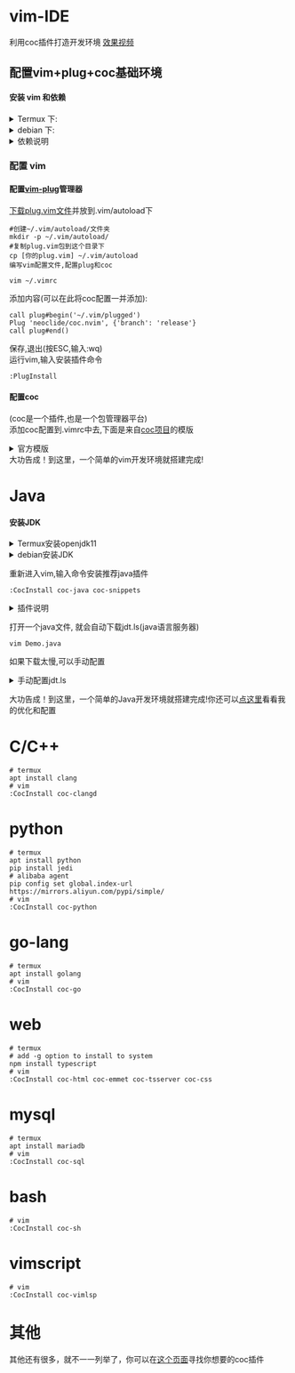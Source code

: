 # vim-IDE
  利用coc插件打造开发环境
  [效果视频](https://b23.tv/5i9w0B)
  
## 配置vim+plug+coc基础环境

#### 安装 vim 和依赖
<details markdown='1'><summary>Termux 下: </summary>

```shell
#termux下nodejs已包含npm  
apt install vim nodejs git -y  
```
</details>
<details markdown='1'><summary>debian 下: </summary>

```shell
apt install vim nodejs npm git -y 
```
</details>

<details markdown='1'><summary>依赖说明</summary>

- plug依赖git  
- coc依赖nodejs, npm  
</details>

### 配置 vim
#### 配置[vim-plug](https://github.com/junegunn/vim-plug)管理器
[下载plug.vim文件](https://raw.githubusercontent.com/junegunn/vim-plug/master/plug.vim)并放到.vim/autoload下  
```shell
#创建~/.vim/autoload/文件夹
mkdir -p ~/.vim/autoload/
#复制plug.vim包到这个目录下
cp [你的plug.vim] ~/.vim/autoload
编写vim配置文件,配置plug和coc
```
```shell
vim ~/.vimrc
```
添加内容(可以在此将coc配置一并添加):
```vim
call plug#begin('~/.vim/plugged')
Plug 'neoclide/coc.nvim', {'branch': 'release'}
call plug#end()
```
保存,退出(按ESC,输入:wq)  
运行vim,输入安装插件命令
```vim
:PlugInstall
```
#### 配置coc
(coc是一个插件,也是一个包管理器平台)  
添加coc配置到.vimrc中去,下面是来自[coc项目](https://github.com/neoclide/coc.nvim)的模版
<details markdown='1'><summary>官方模版</summary>

```vim
" TextEdit might fail if hidden is not set.
set hidden

" Some servers have issues with backup files, see #649.
set nobackup
set nowritebackup

" Give more space for displaying messages.
set cmdheight=2

" Having longer updatetime (default is 4000 ms = 4 s) leads to noticeable
" delays and poor user experience.
set updatetime=300

" Don't pass messages to |ins-completion-menu|.
set shortmess+=c

" Always show the signcolumn, otherwise it would shift the text each time
" diagnostics appear/become resolved.
if has("patch-8.1.1564")
  " Recently vim can merge signcolumn and number column into one
  set signcolumn=number
else
  set signcolumn=yes
endif

" Use tab for trigger completion with characters ahead and navigate.
" NOTE: Use command ':verbose imap <tab>' to make sure tab is not mapped by
" other plugin before putting this into your config.
inoremap <silent><expr> <TAB>
      \ pumvisible() ? "\<C-n>" :
      \ <SID>check_back_space() ? "\<TAB>" :
      \ coc#refresh()
inoremap <expr><S-TAB> pumvisible() ? "\<C-p>" : "\<C-h>"

function! s:check_back_space() abort
  let col = col('.') - 1
  return !col || getline('.')[col - 1]  =~# '\s'
endfunction

" Use <c-space> to trigger completion.
if has('nvim')
  inoremap <silent><expr> <c-space> coc#refresh()
else
  inoremap <silent><expr> <c-@> coc#refresh()
endif

" Use <cr> to confirm completion, `<C-g>u` means break undo chain at current
" position. Coc only does snippet and additional edit on confirm.
" <cr> could be remapped by other vim plugin, try `:verbose imap <CR>`.
if exists('*complete_info')
  inoremap <expr> <cr> complete_info()["selected"] != "-1" ? "\<C-y>" : "\<C-g>u\<CR>"
else
  inoremap <expr> <cr> pumvisible() ? "\<C-y>" : "\<C-g>u\<CR>"
endif

" Use `[g` and `]g` to navigate diagnostics
" Use `:CocDiagnostics` to get all diagnostics of current buffer in location list.
nmap <silent> [g <Plug>(coc-diagnostic-prev)
nmap <silent> ]g <Plug>(coc-diagnostic-next)

" GoTo code navigation.
nmap <silent> gd <Plug>(coc-definition)
nmap <silent> gy <Plug>(coc-type-definition)
nmap <silent> gi <Plug>(coc-implementation)
nmap <silent> gr <Plug>(coc-references)

" Use K to show documentation in preview window.
nnoremap <silent> K :call <SID>show_documentation()<CR>

function! s:show_documentation()
  if (index(['vim','help'], &filetype) >= 0)
    execute 'h '.expand('<cword>')
  else
    call CocActionAsync('doHover')
  endif
endfunction

" Highlight the symbol and its references when holding the cursor.
autocmd CursorHold * silent call CocActionAsync('highlight')

" Symbol renaming.
nmap <leader>rn <Plug>(coc-rename)

" Formatting selected code.
xmap <leader>f  <Plug>(coc-format-selected)
nmap <leader>f  <Plug>(coc-format-selected)

augroup mygroup
  autocmd!
  " Setup formatexpr specified filetype(s).
  autocmd FileType typescript,json setl formatexpr=CocAction('formatSelected')
  " Update signature help on jump placeholder.
  autocmd User CocJumpPlaceholder call CocActionAsync('showSignatureHelp')
augroup end

" Applying codeAction to the selected region.
" Example: `<leader>aap` for current paragraph
xmap <leader>a  <Plug>(coc-codeaction-selected)
nmap <leader>a  <Plug>(coc-codeaction-selected)

" Remap keys for applying codeAction to the current buffer.
nmap <leader>ac  <Plug>(coc-codeaction)
" Apply AutoFix to problem on the current line.
nmap <leader>qf  <Plug>(coc-fix-current)

" Map function and class text objects
" NOTE: Requires 'textDocument.documentSymbol' support from the language server.
xmap if <Plug>(coc-funcobj-i)
omap if <Plug>(coc-funcobj-i)
xmap af <Plug>(coc-funcobj-a)
omap af <Plug>(coc-funcobj-a)
xmap ic <Plug>(coc-classobj-i)
omap ic <Plug>(coc-classobj-i)
xmap ac <Plug>(coc-classobj-a)
omap ac <Plug>(coc-classobj-a)

" Use CTRL-S for selections ranges.
" Requires 'textDocument/selectionRange' support of language server.
nmap <silent> <C-s> <Plug>(coc-range-select)
xmap <silent> <C-s> <Plug>(coc-range-select)

" Add `:Format` command to format current buffer.
command! -nargs=0 Format :call CocAction('format')

" Add `:Fold` command to fold current buffer.
command! -nargs=? Fold :call     CocAction('fold', <f-args>)

" Add `:OR` command for organize imports of the current buffer.
command! -nargs=0 OR   :call     CocAction('runCommand', 'editor.action.organizeImport')

" Add (Neo)Vim's native statusline support.
" NOTE: Please see `:h coc-status` for integrations with external plugins that
" provide custom statusline: lightline.vim, vim-airline.
set statusline^=%{coc#status()}%{get(b:,'coc_current_function','')}

" Mappings for CoCList
" Show all diagnostics.
nnoremap <silent><nowait> <space>a  :<C-u>CocList diagnostics<cr>
" Manage extensions.
nnoremap <silent><nowait> <space>e  :<C-u>CocList extensions<cr>
" Show commands.
nnoremap <silent><nowait> <space>c  :<C-u>CocList commands<cr>
" Find symbol of current document.
nnoremap <silent><nowait> <space>o  :<C-u>CocList outline<cr>
" Search workspace symbols.
nnoremap <silent><nowait> <space>s  :<C-u>CocList -I symbols<cr>
" Do default action for next item.
nnoremap <silent><nowait> <space>j  :<C-u>CocNext<CR>
" Do default action for previous item.
nnoremap <silent><nowait> <space>k  :<C-u>CocPrev<CR>
" Resume latest coc list.
nnoremap <silent><nowait> <space>p  :<C-u>CocListResume<CR>
```
</details>  
大功告成！到这里，一个简单的vim开发环境就搭建完成!

# Java
#### 安装JDK
<details markdown='1'><summary>Termux安装openjdk11</summary>


[获取 JDK11 安装包](https://github.com/zongou/packages/releases/tag/openjdk11.0.1)  
> 
```shell
#安装任一jdk
dpkg -i [你的jdk包.deb]
#重启termux
#查看是否安装成功
java -version
```
- 感谢[xiliuya](https://github.com/xiliuya/openjdk11-termux)提供的方法  
- 感谢Lzhiyong编译的 [openjdk11](https://github.com/Lzhiyong/termux-ndk/releases/tag/openjdk)
   
</details>

<details markdown='1'><summary>debian安装JDK</summary>

```shell
sudo apt install openjdk-11-jdk-headless -y  
```
</details>


重新进入vim,输入命令安装推荐java插件
```vim
:CocInstall coc-java coc-snippets  
```
<details markdown='1'><summary>插件说明</summary>

- coc-java java自动补全
- coc-snippets 自动补全代码块  
</details>

打开一个java文件, 就会自动下载jdt.ls(java语言服务器)
```shell
vim Demo.java
```
如果下载太慢,可以手动配置
<details markdown='1'><summary>手动配置jdt.ls</summary>

下载jdtls包:     
官方: [最新包](https://download.eclipse.org/jdtls/snapshots/jdt-language-server-latest.tar.gz) [包在线目录](https://download.eclipse.org/jdtls/snapshots/?d)  
清华源代理: [最新包](https://mirrors.tuna.tsinghua.edu.cn/eclipse/jdtls/snapshots/jdt-language-server-latest.tar.gz) [包在线目录](https://mirrors.tuna.tsinghua.edu.cn/eclipse/jdtls/)


```shell
#创建原目录
mkdir -p ~/.config/coc/extensions/coc-java-data/server/
#将jdt.ls的包解压到这个目录下  
tar -xzvf [jdt.ls的包] -C ~/.config/coc/extensions/coc-java-data/server/
```
重新打开vim,看看jdt.ls是否运行  
</details>

大功告成！到这里，一个简单的Java开发环境就搭建完成!你还可以[点这里](https://github.com/zongou/vimIde/blob/master/vimJavaIdeOptimization_zh.md)看看我的优化和配置  
# C/C++
    # termux  
    apt install clang  
    # vim  
    :CocInstall coc-clangd  
# python
    # termux  
    apt install python  
    pip install jedi  
    # alibaba agent  
    pip config set global.index-url https://mirrors.aliyun.com/pypi/simple/  
    # vim  
    :CocInstall coc-python  
# go-lang
    # termux  
    apt install golang  
    # vim  
    :CocInstall coc-go  
# web
    # termux  
    # add -g option to install to system  
    npm install typescript  
    # vim  
    :CocInstall coc-html coc-emmet coc-tsserver coc-css
# mysql
    # termux  
    apt install mariadb  
    # vim  
    :CocInstall coc-sql  
# bash
    # vim  
    :CocInstall coc-sh  
# vimscript
    # vim  
    :CocInstall coc-vimlsp  
# 其他
  其他还有很多，就不一一列举了，你可以在[这个页面](https://github.com/neoclide/coc.nvim/wiki/Using-coc-extensions)寻找你想要的coc插件  
